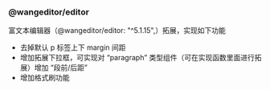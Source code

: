 ### @wangeditor/editor 

富文本编辑器（@wangeditor/editor: "^5.1.15",）拓展，实现如下功能
 
- 去掉默认 p 标签上下 margin 间距
- 增加拓展下拉框，可实现对 “paragraph” 类型组件（可在实现函数里面进行拓展）增加 “段前/后距”
- 增加格式刷功能

 